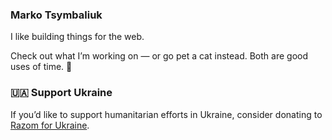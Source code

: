 ### Marko Tsymbaliuk

I like building things for the web.

Check out what I’m working on — or go pet a cat instead. Both are good uses of time. 🐾

### 🇺🇦 Support Ukraine
If you’d like to support humanitarian efforts in Ukraine, consider donating to [Razom for Ukraine](https://www.razomforukraine.org/).
 
<br/>
<!--
[![LinkedIn](https://img.shields.io/badge/LinkedIn-0077B5?style=for-the-badge&logo=linkedin&logoColor=white)](https://www.linkedin.com/in/marko-tsymbaliuk-55615430b/)
[![GitHub](https://img.shields.io/badge/GitHub-100000?style=for-the-badge&logo=github&logoColor=white)](https://github.com/mrktsm)
[![Email](https://img.shields.io/badge/Gmail-D14836?style=for-the-badge&logo=gmail&logoColor=white)](mailto:tsymma01@gettysburg.edu)
[![Website](https://img.shields.io/badge/Personal_Website-FF6600?style=for-the-badge&logo=M&logoColor=white)](https://www.markotsymbaluk.com)
[![Support Ukraine](https://img.shields.io/badge/Support-Ukraine-FFD700?style=for-the-badge&labelColor=FFD700&color=0057B7)](https://www.razomforukraine.org/)
-->




<!---
Feel free to explore my repositories, open issues, or reach out to me for collaboration opportunities or questions!


mrktsm/mrktsm is a ✨ special ✨ repository because its `README.md` (this file) appears on your GitHub profile.
You can click the Preview link to take a look at your changes.
--->


